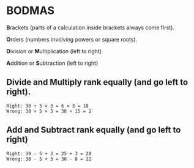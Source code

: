 # BODMAS

**B**rackets (parts of a calculation inside brackets always come first).

**O**rders (numbers involving powers or square roots).

**D**ivision or **M**ultiplication (left to right)

**A**ddition or **S**ubtraction (left to right)

## Divide and Multiply rank equally (and go left to right).

```
Right: 30 ÷ 5 × 3 = 6 × 3 = 18
Wrong: 30 ÷ 5 × 3 = 30 ÷ 15 = 2
```

## Add and Subtract rank equally (and go left to right)

```
Right: 30 - 5 + 3 = 25 + 3 = 28
Wrong: 30 - 5 + 3 = 30 - 8 = 22
```

